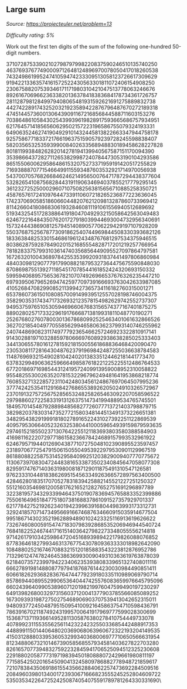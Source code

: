 Large sum
---------

*Source: https://projecteuler.net/problem=13*


*Difficulty rating: 5%*

Work out the first ten digits of the sum of the following one-hundred
50-digit numbers.

37107287533902102798797998220837590246510135740250\
 46376937677490009712648124896970078050417018260538\
 74324986199524741059474233309513058123726617309629\
 91942213363574161572522430563301811072406154908250\
 23067588207539346171171980310421047513778063246676\
 89261670696623633820136378418383684178734361726757\
 28112879812849979408065481931592621691275889832738\
 44274228917432520321923589422876796487670272189318\
 47451445736001306439091167216856844588711603153276\
 70386486105843025439939619828917593665686757934951\
 62176457141856560629502157223196586755079324193331\
 64906352462741904929101432445813822663347944758178\
 92575867718337217661963751590579239728245598838407\
 58203565325359399008402633568948830189458628227828\
 80181199384826282014278194139940567587151170094390\
 35398664372827112653829987240784473053190104293586\
 86515506006295864861532075273371959191420517255829\
 71693888707715466499115593487603532921714970056938\
 54370070576826684624621495650076471787294438377604\
 53282654108756828443191190634694037855217779295145\
 36123272525000296071075082563815656710885258350721\
 45876576172410976447339110607218265236877223636045\
 17423706905851860660448207621209813287860733969412\
 81142660418086830619328460811191061556940512689692\
 51934325451728388641918047049293215058642563049483\
 62467221648435076201727918039944693004732956340691\
 15732444386908125794514089057706229429197107928209\
 55037687525678773091862540744969844508330393682126\
 18336384825330154686196124348767681297534375946515\
 80386287592878490201521685554828717201219257766954\
 78182833757993103614740356856449095527097864797581\
 16726320100436897842553539920931837441497806860984\
 48403098129077791799088218795327364475675590848030\
 87086987551392711854517078544161852424320693150332\
 59959406895756536782107074926966537676326235447210\
 69793950679652694742597709739166693763042633987085\
 41052684708299085211399427365734116182760315001271\
 65378607361501080857009149939512557028198746004375\
 35829035317434717326932123578154982629742552737307\
 94953759765105305946966067683156574377167401875275\
 88902802571733229619176668713819931811048770190271\
 25267680276078003013678680992525463401061632866526\
 36270218540497705585629946580636237993140746255962\
 24074486908231174977792365466257246923322810917141\
 91430288197103288597806669760892938638285025333403\
 34413065578016127815921815005561868836468420090470\
 23053081172816430487623791969842487255036638784583\
 11487696932154902810424020138335124462181441773470\
 63783299490636259666498587618221225225512486764533\
 67720186971698544312419572409913959008952310058822\
 95548255300263520781532296796249481641953868218774\
 76085327132285723110424803456124867697064507995236\
 37774242535411291684276865538926205024910326572967\
 23701913275725675285653248258265463092207058596522\
 29798860272258331913126375147341994889534765745501\
 18495701454879288984856827726077713721403798879715\
 38298203783031473527721580348144513491373226651381\
 34829543829199918180278916522431027392251122869539\
 40957953066405232632538044100059654939159879593635\
 29746152185502371307642255121183693803580388584903\
 41698116222072977186158236678424689157993532961922\
 62467957194401269043877107275048102390895523597457\
 23189706772547915061505504953922979530901129967519\
 86188088225875314529584099251203829009407770775672\
 11306739708304724483816533873502340845647058077308\
 82959174767140363198008187129011875491310547126581\
 97623331044818386269515456334926366572897563400500\
 42846280183517070527831839425882145521227251250327\
 55121603546981200581762165212827652751691296897789\
 32238195734329339946437501907836945765883352399886\
 75506164965184775180738168837861091527357929701337\
 62177842752192623401942399639168044983993173312731\
 32924185707147349566916674687634660915035914677504\
 99518671430235219628894890102423325116913619626622\
 73267460800591547471830798392868535206946944540724\
 76841822524674417161514036427982273348055556214818\
 97142617910342598647204516893989422179826088076852\
 87783646182799346313767754307809363333018982642090\
 10848802521674670883215120185883543223812876952786\
 71329612474782464538636993009049310363619763878039\
 62184073572399794223406235393808339651327408011116\
 66627891981488087797941876876144230030984490851411\
 60661826293682836764744779239180335110989069790714\
 85786944089552990653640447425576083659976645795096\
 66024396409905389607120198219976047599490197230297\
 64913982680032973156037120041377903785566085089252\
 16730939319872750275468906903707539413042652315011\
 94809377245048795150954100921645863754710598436791\
 78639167021187492431995700641917969777599028300699\
 15368713711936614952811305876380278410754449733078\
 40789923115535562561142322423255033685442488917353\
 44889911501440648020369068063960672322193204149535\
 41503128880339536053299340368006977710650566631954\
 81234880673210146739058568557934581403627822703280\
 82616570773948327592232845941706525094512325230608\
 22918802058777319719839450180888072429661980811197\
 77158542502016545090413245809786882778948721859617\
 72107838435069186155435662884062257473692284509516\
 20849603980134001723930671666823555245252804609722\
 53503534226472524250874054075591789781264330331690\
